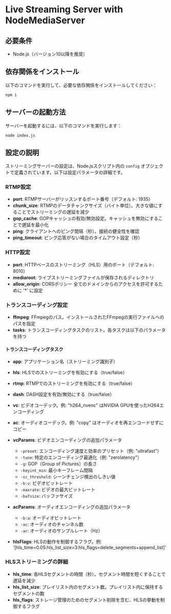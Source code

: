 # Live Streaming Server with NodeMediaServer

## 必要条件

- Node.js（バージョン10以降を推奨）

## 依存関係をインストール

以下のコマンドを実行して、必要な依存関係をインストールしてください：

```bash
npm i
```

## サーバーの起動方法

サーバーを起動するには、以下のコマンドを実行します：

```bash
node index.js
```  


## 設定の説明

ストリーミングサーバーの設定は、Node.jsスクリプト内の `config` オブジェクトで定義されています。以下は設定パラメータの詳細です。

### RTMP設定
- **port**: RTMPサーバーがリッスンするポート番号（デフォルト: 1935）
- **chunk_size**: RTMPのデータチャンクサイズ（バイト単位）。大きな値にすることでストリーミングの遅延を減少
- **gop_cache**: GOPキャッシュの有効/無効設定。キャッシュを無効にすることで遅延を最小化
- **ping**: クライアントへのピング間隔（秒）。接続の健全性を確認
- **ping_timeout**: ピング応答がない場合のタイムアウト設定（秒）

### HTTP設定
- **port**: HTTPベースのストリーミング（HLS）用のポート（デフォルト: 8010）
- **mediaroot**: ライブストリーミングファイルが保存されるディレクトリ
- **allow_origin**: CORSポリシー 全てのドメインからのアクセスを許可するために '*' に設定

### トランスコーディング設定
- **ffmpeg**: FFmpegのパス。インストールされたFFmpegの実行ファイルへのパスを指定
- **tasks**: トランスコーディングタスクのリスト。各タスクは以下のパラメータを持つ

#### トランスコーディングタスク
- **app**: アプリケーション名（ストリーミング識別子）
- **hls**: HLSでのストリーミングを有効にする（true/false）
- **rtmp**: RTMPでのストリーミングを有効にする（true/false）
- **dash**: DASH設定を有効/無効にする（true/false）
- **vc**: ビデオコーデック。例: "h264_nvenc" はNVIDIA GPUを使ったH264エンコーディング
- **ac**: オーディオコーデック。例: "copy" はオーディオを再エンコードせずにコピー
- **vcParams**: ビデオエンコーディングの追加パラメータ
  - `-preset`: エンコーディング速度と効率のプリセット（例: "ultrafast"）
  - `-tune`: 特定のエンコーディング最適化（例: "zerolatency"）
  - `-g`: GOP（Group of Pictures）の長さ
  - `-keyint_min`: 最小キーフレーム間隔
  - `-sc_threshold`: シーンチェンジ検出のしきい値
  - `-b:v`: ビデオビットレート
  - `-maxrate`: ビデオの最大ビットレート
  - `-bufsize`: バッファサイズ

- **acParams**: オーディオエンコーディングの追加パラメータ
  - `-b:a`: オーディオビットレート
  - `-ac`: オーディオのチャンネル数
  - `-ar`: オーディオのサンプルレート（Hz）

- **hlsFlags**: HLSの動作を制御するフラグ。例: '[hls_time=0.05:hls_list_size=3:hls_flags=delete_segments+append_list]'

### HLSストリーミングの詳細
- **hls_time**: 各HLSセグメントの時間（秒）。セグメント時間を短くすることで遅延を減少
- **hls_list_size**: プレイリスト内のセグメント数。プレイリスト内に保持するセグメントの数
- **hls_flags**: ストレージ管理のためのセグメント削除を含む、HLSの挙動を制御するフラグ


